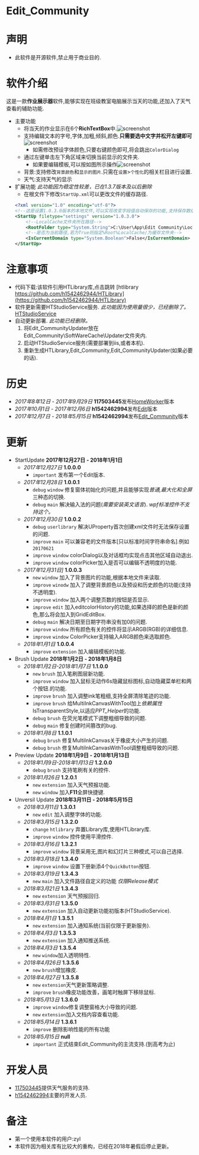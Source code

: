 Edit_Community
============================================================================================
# 声明
+ 此软件是开源软件,禁止用于商业目的.
# 软件介绍
这是一款**作业展示器**软件,能够实现在班级教室电脑展示当天的功能,还加入了天气查看的辅助功能.
+ 主要功能
	+ 将当天的作业显示在6个**RichTextBox**中.![screenshot](https://github.com/h1542462944/Edit_Community/blob/master/Edit_Community/Picture/main.jpg)
	+ 支持编辑文本的字号,字体,加粗,倾斜,颜色.**只需要选中文字并松开左键即可** ![screenshot](https://github.com/h1542462944/Edit_Community/blob/master/Edit_Community/Picture/editbox.jpg)
		+ 如需修改预设字体颜色,只要右键颜色即可,将会跳出`ColorDialog`
	+ 通过左键单击左下角区域来切换当前显示的文件夹.
		+ 如果要编辑模板,可以按如图所示操作![screenshot](https://github.com/h1542462944/Edit_Community/blob/master/Edit_Community/Picture/settings1.jpg)
	+ 背景:支持修改`背景颜色`和`显示的图片`.只需在`设置`>`个性化`的相关栏目进行设置.
	+ 天气:支持天气的显示
+ 扩展功能 *此功能因为稳定性较差，已在1.3.7版本及以后删除*
	+ 在根文件下修改`StartUp.xml`可以更改文件的缓存路径.</br>
	```xml
	<?xml version="1.0" encoding="utf-8"?>
	<!--这是设置1.0.3.0版本的本地文件,可以实现改变字段值自动保存的功能,支持保存数组.-->
	<StartUp filetype="settings" version="1.0.3.0">
		<!--LocalCache文件夹所在路径-->
		<RootFolder type="System.String">C:\User\App\Edit Community\LocalCache\</RootFolder>
		<!--是否为当前路径,若为True则指定%Root%LocalCache/为缓存文件夹-->
		<IsCurrentDomain type="System.Boolean">False</IsCurrentDomain>
	</StartUp>
	```		
# 注意事项
+ 代码下载:该软件引用HTLibrary库,点击跳转
[htlibrary https://github.com/h1542462944/HTLibrary](https://github.com/h1542462944/HTLibrary)
+ 软件更新需要HTStudioService服务. *此功能因为使用量很少，已经删除了。*
[HTStudioService](https://github.com/h1542462944/HTStudioService)
+ 自动更新部署. *此功能已经删除。*
	1. 将Edit_CommunityUpdater放在Edit_Community\SoftWareCache\Updater文件夹内.
	2. 启动HTStudioService服务(需要部署到iis,或者本机).
	3. 重新生成HTLibrary,Edit_Community,Edit_CommunityUpdater(如果必要的话).
# 历史
+ *2017年8年12日 - 2017年9月29日* **117503445**发布[HomeWorker](https://github.com/117503445/HomeWorker)版本
+ *2017年10月1日 - 2017年12月6日* **h1542462994**发布[Edit](https://github.com/h1542462994/Edit)版本
+ *2017年12月7日 - 2018年5月15日* **h1542462994**发布[Edit_Community](https://github.com/h1542462944/Edit_Community)版本 </br>
# 更新
+ StartUpdate **2017年12月27日 - 2018年1月1日**
	+ *2017年12月27日* **1.0.0.0**
		+ `important` 发布第一个Edit版本.
	+ *2017年12月28日* **1.0.0.1**
		+ `debug` `window` 修复窗体初始化的问题,并且能够实现*普通,最大化和全屏*三种态的切换.
		+ `debug` `main` 解决输入法的问题(*需要安装英文语言*). *wpf标准控件不支持这个。*
	+ *2017年12月30日* **1.0.0.2**
		+ `debug` `userlibrary` 解决UProperty首次创建xml文件时无法保存设置的问题.
		+ `improve` `main` 可以兼容老的文件版本[只以标准时间字符串命名].例如`20170621`
		+ `improve` `window` colorDialog以及对话框均实现点击其他区域自动退出.
		+ `improve` `window` colorPicker加入是否可以编辑不透明度的功能.
	+ *2017年12月31日]* **1.0.0.3**
		+ `new` `window` 加入了背景图片的功能,根据本地文件来读取.
		+ `improve` `winodw` 加入了调整背景颜色以及预设和历史颜色的功能(支持不透明度).
		+ `improve` `window` 加入两个调整页数的按钮是否显示.
		+ `improve` `edit` 加入editcolorHistory的功能,如果选择的颜色是新的颜色,那么将会加入到GridEditBox.
		+ `debug` `main` 解决日期至日期字符串没有加0的问题.
		+ `improve` `window` 所有颜色有关的控件将显示ARGB(RGB)的详细信息.
		+ `improve` `window` ColorPicker支持输入ARGB颜色来选取颜色.
	+ *2018年1月1日* **1.0.0.4**
		+ `improve` `extension` 加入编辑模板的功能.
+ Brush Update **2018年1月2日 - 2018年1月8日**
	+ *2018年1月2日-2018年1月7日* **1.1.0.0**
		+ `new` `brush` 加入笔刷图层新功能.
		+ `improve` `window` 加入鼠标无动作6s隐藏鼠标图标,自动隐藏菜单栏和两个按钮.的功能.
		+ `improve` `brush` 加入调整ink笔粗细,支持全屏清除笔迹的功能.
		+ `improve` `brush` 给MultiInkCanvasWithTool加上*依赖属性*IsTransparentStyle,以适应*PPT_Helper*的功能.
		+ `debug` `brush` 在荧光笔模式下调整粗细导致的问题.
		+ `debug` `main` 修复创建时间篡改的bug.
	+ *2018年1月8日* **1.1.0.1**
		+ `debug` `brush` 修复MultiInkCanvas关于橡皮大小产生的问题.
		+ `debug` `brush` 修复MultiInkCanvasWithTool调整粗细导致的问题.
+ Preview Update  **2018年1月9日 - 2018年1月13日**
	+ *2018年1月9日-2018年1月13日* **1.2.0.0**
		+ `debug` `brush` 支持笔刷有关的控件.
	+ *2018年1月26日* **1.2.0.1**
		+ `new` `extension` 加入天气预报功能.
		+ `new` `window` 加入**F11**全屏快捷键.
+ Unversil Update **2018年3月11日 - 2018年5月15日**
	+ *2018年3月11日* **1.3.0.1**
		+ `new` `edit` 加入调整字体的功能.
	+ *2018年3月15日* **1.3.2.0**
		+ `change` `htlibrary` 弃置Library库,使用HTLibrary库.
		+ `improve` `window` 控件使用平滑控件.
	+ *2018年3月16日* **1.3.2.1**
		+ `improve` `window` 背景采用无,图片和幻灯片三种模式,可以自己选择.
	+ *2018年3月18日* **1.3.4.0**
		+ `improve` `window` 设置下册新添4个`QuickButton`按钮.
	+ *2018年3月19日* **1.3.4.3**
		+ `new` `main` 加入文件路径自定义的功能 *仅限Release模式*
	+ *2018年3月21日* **1.3.4.3**
		+ `new` `extension` 天气预报回归.
	+ *2018年3月31日* **1.3.5.0**
		+ `new` `extension` 加入自动更新功能初版本(HTStudioService).
	+ *2018年4月1日* **1.3.5.1**
		+ `new` `extension` 加入通知系统(当前仅限于更新服务).
	+ *2018年4月3日* **1.3.5.3**
		+ `new` `extension` 加入通知推送系统.
	+ *2018年4月3日* **1.3.5.4**
		+ `new` `window`加入透明特性.
	+ *2018年4月26日* **1.3.5.6**
		+ `new` `brush`增加橡皮.
	+ *2018年4月27日* **1.3.5.8**
		+ `new` `extension`天气更新策略调整.
		+ `improve` `brush`橡皮功能改善，画笔时触屏下移除鼠标.
	+ *2018年5月13日* **1.3.6.0**
		+ `improve` `window`修复调整窗格大小导致的问题.
		+ `new` `extension`加入文档内容查看功能.
	+ *2018年5月14日* **1.3.6.1**
		+ `improve` 删除影响性能的所有功能
	+ *2018年5月15日* **null**
		+ `important` 正式结束Edit_Community的主流支持.(到高考为止)
# 开发人员
+ [117503445](https://github.com/117503445)提供天气服务的支持.
+ [h1542462994](https://github.com/h1542462944)主要的开发人员.
# 备注
+ 第一个使用本软件的用户:zyl
+ 本软件因为相关库有比较大的重构，已经在2018年暑假后停止更新。
